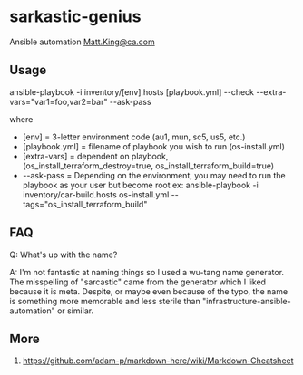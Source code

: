 # sarkastic-genius
Ansible automation
Matt.King@ca.com


## Usage
ansible-playbook -i inventory/[env].hosts [playbook.yml] --check --extra-vars="var1=foo,var2=bar" --ask-pass

where
- [env] = 3-letter environment code (au1, mun, sc5, us5, etc.)
- [playbook.yml] = filename of playbook you wish to run (os-install.yml)
- [extra-vars] = dependent on playbook, (os_install_terraform_destroy=true, os_install_terraform_build=true)
- --ask-pass = Depending on the environment, you may need to run the playbook as your user but become root
ex: ansible-playbook -i inventory/car-build.hosts os-install.yml --tags="os_install_terraform_build"


## FAQ
Q: What's up with the name?

A: I'm not fantastic at naming things so I used a wu-tang name generator. The misspelling of "sarcastic" came from the generator which I liked because it is meta. Despite, or maybe even because of the typo, the name is something more memorable and less sterile than "infrastructure-ansible-automation" or similar.


## More
1) https://github.com/adam-p/markdown-here/wiki/Markdown-Cheatsheet
